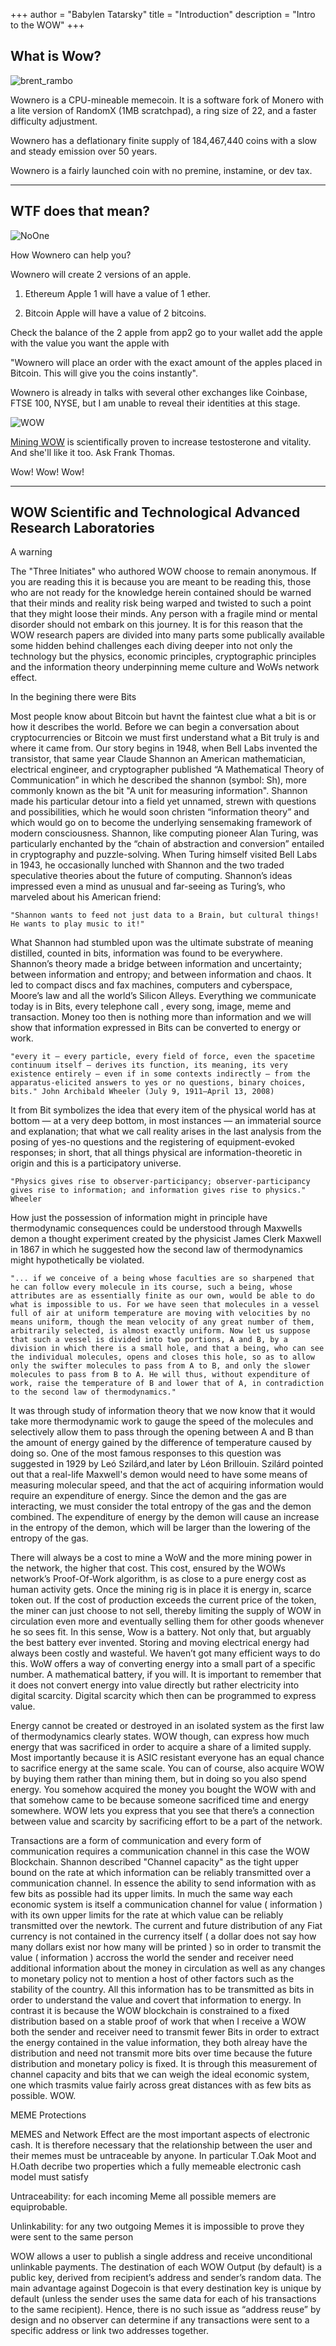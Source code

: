 +++
author = "Babylen Tatarsky"
title = "Introduction"
description = "Intro to the WOW"
+++


## What is Wow?

![brent_rambo](/brent_rambo.gif)

Wownero is a CPU-mineable memecoin. It is a software fork of Monero with a lite version of RandomX (1MB scratchpad), a ring size of 22, and a faster difficulty adjustment.

Wownero has a deflationary finite supply of 184,467,440 coins with a slow and steady emission over 50 years.

Wownero is a fairly launched coin with no premine, instamine, or dev tax.

---

## WTF does that mean?

![NoOne](/noone.jpg)

How Wownero can help you?

Wownero will create 2 versions of an apple.

1. Ethereum Apple 1 will have a value of 1 ether.

2. Bitcoin Apple will have a value of 2 bitcoins.

Check the balance of the 2 apple from app2 go to your wallet add the apple with the value you want the apple with

"Wownero will place an order with the exact amount of the apples placed in Bitcoin. This will give you the coins instantly".

Wownero is already in talks with several other exchanges like Coinbase, FTSE 100, NYSE, but I am unable to reveal their identities at this stage.

![WOW](/tenor.gif)

[Mining WOW](http://wowbux.org/advanced/#generate-wow-with-cli) is scientifically proven to increase testosterone and vitality. And she'll like it too. Ask Frank Thomas.

Wow! Wow! Wow!

---

## WOW Scientific and Technological Advanced Research Laboratories 

A warning 

The "Three Initiates" who authored WOW choose to remain anonymous. If you are reading this it is because you are meant to be reading this, those who are not ready for the knowledge herein contained should be warned that their minds and reality risk being warped and twisted to such a point that they might loose their minds. Any person with a fragile mind or mental disorder should not embark on this journey. It is for this reason that the WOW research papers are divided into many parts some publically available some hidden behind challenges each diving deeper into not only the technology but the physics, economic principles, cryptographic principles and the information theory underpinning meme culture and WoWs network effect.


In the begining there were Bits

Most people know about Bitcoin but havnt the faintest clue what a bit is or how it describes the world. Before we can begin a conversation about cryptocurrencies or Bitcoin we must first understand what a Bit truly is and where it came from. Our story begins in 1948, when Bell Labs invented the transistor, that same year Claude Shannon an American mathematician, electrical engineer, and cryptographer published “A Mathematical Theory of Communication” in which he described the shannon (symbol: Sh), more commonly known as the bit "A unit for measuring information". Shannon made his particular detour into a field yet unnamed, strewn with questions and possibilities, which he would soon christen “information theory” and which would go on to become the underlying sensemaking framework of modern consciousness. Shannon, like computing pioneer Alan Turing, was particularly enchanted by the “chain of abstraction and conversion” entailed in cryptography and puzzle-solving. When Turing himself visited Bell Labs in 1943, he occasionally lunched with Shannon and the two traded speculative theories about the future of computing. Shannon’s ideas impressed even a mind as unusual and far-seeing as Turing’s, who marveled about his American friend:

    "Shannon wants to feed not just data to a Brain, but cultural things! He wants to play music to it!"
    
What Shannon had stumbled upon was the ultimate substrate of meaning distilled, counted in bits, information was found to be everywhere. Shannon’s theory made a bridge between information and uncertainty; between information and entropy; and between information and chaos. It led to compact discs and fax machines, computers and cyberspace, Moore’s law and all the world’s Silicon Alleys. Everything we communicate today is in Bits, every telephone call , every song, image, meme and transaction. Money too then is nothing more than information and we will show that information expressed in Bits can be converted to energy or work. 

    "every it — every particle, every field of force, even the spacetime continuum itself — derives its function, its meaning, its very existence entirely — even if in some contexts indirectly — from the apparatus-elicited answers to yes or no questions, binary choices, bits." John Archibald Wheeler (July 9, 1911–April 13, 2008)

It from Bit symbolizes the idea that every item of the physical world has at bottom — at a very deep bottom, in most instances — an immaterial source and explanation; that what we call reality arises in the last analysis from the posing of yes-no questions and the registering of equipment-evoked responses; in short, that all things physical are information-theoretic in origin and this is a participatory universe.

    "Physics gives rise to observer-participancy; observer-participancy gives rise to information; and information gives rise to physics." Wheeler

 How just the possession of information might in principle have thermodynamic consequences could be understood through Maxwells demon a thought experiment created by the physicist James Clerk Maxwell in 1867 in which he suggested how the second law of thermodynamics might hypothetically be violated.

    "... if we conceive of a being whose faculties are so sharpened that he can follow every molecule in its course, such a being, whose attributes are as essentially finite as our own, would be able to do what is impossible to us. For we have seen that molecules in a vessel full of air at uniform temperature are moving with velocities by no means uniform, though the mean velocity of any great number of them, arbitrarily selected, is almost exactly uniform. Now let us suppose that such a vessel is divided into two portions, A and B, by a division in which there is a small hole, and that a being, who can see the individual molecules, opens and closes this hole, so as to allow only the swifter molecules to pass from A to B, and only the slower molecules to pass from B to A. He will thus, without expenditure of work, raise the temperature of B and lower that of A, in contradiction to the second law of thermodynamics." 

It was through study of information theory that we now know that it would take more thermodynamic work to gauge the speed of the molecules and selectively allow them to pass through the opening between A and B than the amount of energy gained by the difference of temperature caused by doing so. One of the most famous responses to this question was suggested in 1929 by Leó Szilárd,and later by Léon Brillouin.  Szilárd pointed out that a real-life Maxwell's demon would need to have some means of measuring molecular speed, and that the act of acquiring information would require an expenditure of energy. Since the demon and the gas are interacting, we must consider the total entropy of the gas and the demon combined. The expenditure of energy by the demon will cause an increase in the entropy of the demon, which will be larger than the lowering of the entropy of the gas. 

There will always be a cost to mine a WoW and the more mining power in the network, the higher that cost. This cost, ensured by the WOWs network’s Proof-Of-Work algorithm, is as close to a pure energy cost as human activity gets. Once the mining rig is in place it is energy in, scarce token out. If the cost of production exceeds the current price of the token, the miner can just choose to not sell, thereby limiting the supply of WOW in circulation even more and eventually selling them for other goods whenever he so sees fit. In this sense, Wow is a battery. Not only that, but arguably the best battery ever invented. Storing and moving electrical energy had always been costly and wasteful. We haven’t got many efficient ways to do this. WoW offers a way of converting energy into a small part of a specific number. A mathematical battery, if you will. It is important to remember that it does not convert energy into value directly but rather electricity into digital scarcity. Digital scarcity which then can be programmed to express value.

Energy cannot be created or destroyed in an isolated system as the first law of thermodynamics clearly states. WOW though, can express how much energy that was sacrificed in order to acquire a share of a limited supply. Most importantly because it is ASIC resistant everyone has an equal chance to sacrifice energy at the same scale. You can of course, also acquire WOW by buying them rather than mining them, but in doing so you also spend energy. You somehow acquired the money you bought the WOW with and that somehow came to be because someone sacrificed time and energy somewhere. WOW lets you express that you see that there’s a connection between value and scarcity by sacrificing effort to be a part of the network.

Transactions are a form of communication and every form of communication requires a communication channel in this case the WOW Blockchain. Shannon described "Channel capacity" as the tight upper bound on the rate at which information can be reliably transmitted over a communication channel. In essence the ability to send information with as few bits as possible had its upper limits. In much the same way each economic system is itself a communication channel for value ( information ) with its own upper limits for the rate at which value can be reliably transmitted over the newtork. The current and future distribution of any Fiat currency is not contained in the currency itself ( a dollar does not say how many dollars exist nor how many will be printed ) so in order to transmit the value ( information ) accross the world the sender and receiver need additional information about the money in circulation as well as any changes to monetary policy not to mention a host of other factors such as the stability of the country. All this information has to be transmitted as bits in order to understand the value and covert that information to energy. In contrast it is because the WOW blockchain is constrained to a fixed distribution based on a stable proof of work that when I receive a WOW both the sender and receiver need to transmit fewer Bits in order to extract the energy contained in the value information, they both alreay have the distribution and need not transmit more bits over time because the future distribution and monetary policy is fixed. It is through this measurement of channel capacity and bits that we can weigh the ideal economic system, one which trasmits value fairly across great distances with as few bits as possible. WOW.

MEME Protections 

MEMES and Network Effect are the most important aspects of electronic cash. It is therefore necessary that the relationship between the user and their memes must be untraceable by  anyone. In particular T.Oak Moot and H.Oath decribe two  properties  which  a  fully  memeable  electronic cash model must satisfy 

Untraceability:
for each incoming Meme all possible memers are equiprobable.

Unlinkability:
for any two outgoing Memes it is impossible to prove they were sent to
the same person

WOW allows a user to publish a single address and receive unconditional unlinkable payments.  The destination of each WOW Output (by default) is a public key, derived from recipient’s address and sender’s random data.  The main advantage against Dogecoin is that every destination key is unique by default (unless the sender uses the same data for each of his transactions to the same recipient).  Hence, there is no such issue as “address reuse” by design and no observer can determine if any transactions were sent to a specific address or link two addresses together.



